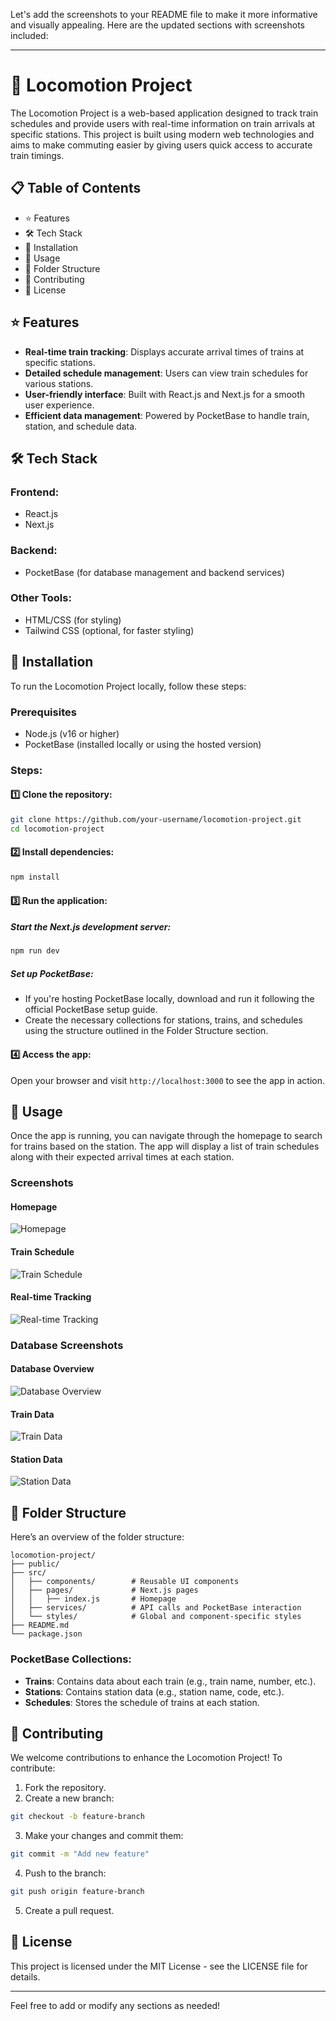 Let's add the screenshots to your README file to make it more informative and visually appealing. Here are the updated sections with screenshots included:

---

# 🚂 Locomotion Project

The Locomotion Project is a web-based application designed to track train schedules and provide users with real-time information on train arrivals at specific stations. This project is built using modern web technologies and aims to make commuting easier by giving users quick access to accurate train timings.

## 📋 Table of Contents
- ⭐ Features
- 🛠️ Tech Stack
- 🧰 Installation
- 🚀 Usage
- 📂 Folder Structure
- 📝 Contributing
- 📄 License

## ⭐ Features
- **Real-time train tracking**: Displays accurate arrival times of trains at specific stations.
- **Detailed schedule management**: Users can view train schedules for various stations.
- **User-friendly interface**: Built with React.js and Next.js for a smooth user experience.
- **Efficient data management**: Powered by PocketBase to handle train, station, and schedule data.

## 🛠️ Tech Stack

### Frontend:
- React.js
- Next.js

### Backend:
- PocketBase (for database management and backend services)

### Other Tools:
- HTML/CSS (for styling)
- Tailwind CSS (optional, for faster styling)

## 🧰 Installation

To run the Locomotion Project locally, follow these steps:

### Prerequisites
- Node.js (v16 or higher)
- PocketBase (installed locally or using the hosted version)

### Steps:

#### 1️⃣ Clone the repository:
```bash
git clone https://github.com/your-username/locomotion-project.git
cd locomotion-project
```

#### 2️⃣ Install dependencies:
```bash
npm install
```

#### 3️⃣ Run the application:

##### Start the Next.js development server:
```bash
npm run dev
```

##### Set up PocketBase:
- If you're hosting PocketBase locally, download and run it following the official PocketBase setup guide.
- Create the necessary collections for stations, trains, and schedules using the structure outlined in the Folder Structure section.

#### 4️⃣ Access the app:
Open your browser and visit `http://localhost:3000` to see the app in action.

## 🚀 Usage

Once the app is running, you can navigate through the homepage to search for trains based on the station. The app will display a list of train schedules along with their expected arrival times at each station.

### Screenshots

#### Homepage

![Homepage](https://github.com/nishnarudkar/Locomotion_project/blob/master/website%20photos/Screenshot%202024-12-26%20182308.png)

#### Train Schedule

![Train Schedule](https://github.com/nishnarudkar/Locomotion_project/blob/master/website%20photos/Screenshot%202024-12-26%20182335.png)

#### Real-time Tracking

![Real-time Tracking](https://github.com/nishnarudkar/Locomotion_project/blob/master/website%20photos/Screenshot%202024-12-26%20182433.png)

### Database Screenshots

#### Database Overview

![Database Overview](https://github.com/nishnarudkar/Locomotion_project/blob/master/database%20photos/Screenshot%202024-12-26%20184627.png)

#### Train Data

![Train Data](https://github.com/nishnarudkar/Locomotion_project/blob/master/database%20photos/Screenshot%202024-12-26%20184641.png)

#### Station Data

![Station Data](https://github.com/nishnarudkar/Locomotion_project/blob/master/database%20photos/Screenshot%202024-12-26%20184659.png)

## 📂 Folder Structure

Here’s an overview of the folder structure:
```
locomotion-project/
├── public/
├── src/
│   ├── components/        # Reusable UI components
│   ├── pages/             # Next.js pages
│   │   ├── index.js       # Homepage
│   ├── services/          # API calls and PocketBase interaction
│   └── styles/            # Global and component-specific styles
├── README.md
└── package.json
```

### PocketBase Collections:
- **Trains**: Contains data about each train (e.g., train name, number, etc.).
- **Stations**: Contains station data (e.g., station name, code, etc.).
- **Schedules**: Stores the schedule of trains at each station.

## 📝 Contributing

We welcome contributions to enhance the Locomotion Project! To contribute:

1. Fork the repository.
2. Create a new branch:
```bash
git checkout -b feature-branch
```
3. Make your changes and commit them:
```bash
git commit -m "Add new feature"
```
4. Push to the branch:
```bash
git push origin feature-branch
```
5. Create a pull request.

## 📄 License

This project is licensed under the MIT License - see the LICENSE file for details.

---

Feel free to add or modify any sections as needed!

